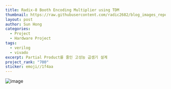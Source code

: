 ```yaml
---
title: Radix-8 Booth Encoding Multiplier using TDM
thumbnail: https://raw.githubusercontent.com/radic2682/blog_images_repo/main/uploads/Radix-8%20Booth%20Encoding%20Multiplier%20using%20TDM/292887819-a7ae8090-2037-4638-92a5-89f9e73790c0.png
layout: post
author: Sun Hong
categories:
  - Project
  - Hardware Project
tags:
  - verilog
  - vivado
excerpt: Partial Product를 줄인 고성능 곱셈기 설계
project_rank: "700"
sticker: emoji//1f4aa
---
```

![image](https://github.com/radic2682/radic2682.github.io/assets/11177959/a7ae8090-2037-4638-92a5-89f9e73790c0)